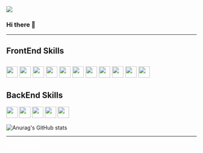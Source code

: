 <img src="https://capsule-render.vercel.app/api?type=waving&color=787A91&height=170&section=header&text=Minicastle%20GitHub&fontSize70" />

### Hi there 👋

---
## FrontEnd Skills
<img src="https://img.shields.io/badge/figma-F7F5EB?style=flat-square&logo=figma&logoColor=#F24E1E
" width='fit-contents' height='30px'/>
<img src="https://img.shields.io/badge/react-F7F5EB?style=flat-square&logo=react&logoColor=#61DAFB
" width='fit-contents' height='30px'/>
<img src="https://img.shields.io/badge/electron-F7F5EB?style=flat-square&logo=electron&logoColor=#47848F
" width='fit-contents' height='30px'/>
<img src="https://img.shields.io/badge/javascript-F7F5EB?style=flat-square&logo=javascript&logoColor=#F7DF1E
" width='fit-contents' height='30px'/>
<img src="https://img.shields.io/badge/Typescript-F7F5EB?style=flat-square&logo=typescript&logoColor=#3178C6
" width='fit-contents' height='30px'/>
<img src="https://img.shields.io/badge/Styled%20Component-F7F5EB?style=flat-square&logo=styled-components&logoColor=#DB7093
" width='fit-contents' height='30px'/>
<img src="https://img.shields.io/badge/sass-F7F5EB?style=flat-square&logo=sass&logoColor=#CC6699
" width='fit-contents' height='30px'/>
<img src="https://img.shields.io/badge/Html-F7F5EB?style=flat-square&logo=html5&logoColor=#E34F26
" width='fit-contents' height='30px'/>
<img src="https://img.shields.io/badge/Vite-F7F5EB?style=flat-square&logo=vite&logoColor=#646CFF
" width='fit-contents' height='30px'/>
<img src="https://img.shields.io/badge/Webpack-F7F5EB?style=flat-square&logo=webpack&logoColor=#8DD6F9
" width='fit-contents' height='30px'/>
<img src="https://img.shields.io/badge/babel-F7F5EB?style=flat-square&logo=babel&logoColor=#F9DC3E
" width='fit-contents' height='30px'/>
---
## BackEnd Skills
<img src="https://img.shields.io/badge/Linux-F7F5EB?style=flat-square&logo=linux&logoColor=#FCC624
" width='fit-contents' height='30px'/>
<img src="https://img.shields.io/badge/Nodejs-F7F5EB?style=flat-square&logo=node.js&logoColor=#339933
" width='fit-contents' height='30px'/>
<img src="https://img.shields.io/badge/Express-F7F5EB?style=flat-square&logo=express&logoColor=#339933
" width='fit-contents' height='30px'/>
<img src="https://img.shields.io/badge/mysql-F7F5EB?style=flat-square&logo=mysql&logoColor=#339933
" width='fit-contents' height='30px'/>
<img src="https://img.shields.io/badge/MariaDB-F7F5EB?style=flat-square&logo=mariadb&logoColor=#339933
" width='fit-contents' height='30px'/>


![Anurag's GitHub stats](https://github-readme-stats.vercel.app/api?username=minicastle&show_icons=true&theme=react)

---

<a style='color:white;cursor:pointer;' href='https://minicastle.github.io/' target='_blank'>Show Portfolio</a>
<!--
**minicastle/minicastle** is a ✨ _special_ ✨ repository because its `README.md` (this file) appears on your GitHub profile.

Here are some ideas to get you started:

- 🔭 I’m currently working on ...
- 🌱 I’m currently learning ...
- 👯 I’m looking to collaborate on ...
- 🤔 I’m looking for help with ...
- 💬 Ask me about ...
- 📫 How to reach me: ...
- 😄 Pronouns: ...
- ⚡ Fun fact: ...
-->
